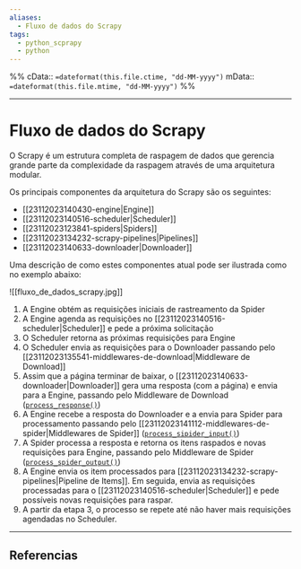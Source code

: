 ```yaml
---
aliases:
  - Fluxo de dados do Scrapy
tags:
  - python_scprapy
  - python
---
```

%%
cData:: `=dateformat(this.file.ctime, "dd-MM-yyyy")`
mData:: `=dateformat(this.file.mtime, "dd-MM-yyyy")`
%%

___
# Fluxo de dados do Scrapy

O Scrapy é um estrutura completa de raspagem de dados que gerencia grande parte da complexidade da raspagem através de uma arquitetura modular.

Os principais componentes da arquitetura do Scrapy são os seguintes:

- [[23112023140430-engine|Engine]]
- [[23112023140516-scheduler|Scheduler]]
- [[23112023123841-spiders|Spiders]]
- [[23112023134232-scrapy-pipelines|Pipelines]]
- [[23112023140633-downloader|Downloader]]

Uma descrição de como estes componentes atual pode ser ilustrada como no exemplo abaixo:

![[fluxo_de_dados_scrapy.jpg]]

1. A Engine obtém as requisições iniciais de rastreamento da Spider
2. A Engine agenda as requisições no [[23112023140516-scheduler|Scheduler]] e pede a próxima solicitação
3. O Scheduler retorna as próximas requisições para Engine
4. O Scheduler envia as requisições para o Downloader passando pelo [[23112023135541-middlewares-de-download|Middleware de Download]]
5. Assim que a página terminar de baixar, o [[23112023140633-downloader|Downloader]] gera uma resposta (com a página) e envia para a Engine, passando pelo Middleware de Download ([`process_response()`](https://docs.scrapy.org/en/latest/topics/downloader-middleware.html?highlight=process_response#scrapy.downloadermiddlewares.DownloaderMiddleware.process_response))
6. A Engine recebe a resposta do Downloader e a envia para Spider para processamento passando pelo [[23112023141112-middlewares-de-spider|Middlewares de Spider]] ([`process_sipider_input()`](https://docs.scrapy.org/en/latest/topics/spider-middleware.html?highlight=process_spider#scrapy.spidermiddlewares.SpiderMiddleware.process_spider_input))
7. A Spider processa a resposta e retorna os itens raspados e novas requisições para Engine, passando pelo Middleware de Spider ([`process_spider_output()`](https://docs.scrapy.org/en/latest/topics/spider-middleware.html?highlight=process_spider#scrapy.spidermiddlewares.SpiderMiddleware.process_spider_output))
8. A Engine envia os item processados para [[23112023134232-scrapy-pipelines|Pipeline de Items]]. Em seguida, envia as requisições processadas para o [[23112023140516-scheduler|Scheduler]] e pede possíveis novas requisições para raspar.
9. A partir da etapa 3, o processo se repete até não haver mais requisições agendadas no Scheduler.




---
## Referencias
